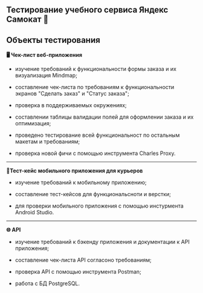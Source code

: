 ## Тестирование учебного сервиса Яндекс Самокат &#128756;

## Объекты тестирования

**&#128421; Чек-лист веб-приложения**

- изучение требований к функциональности формы заказа и их визуализация Mindmap;

- cоставление чек-листа по требованиям к функциональности экранов "Сделать заказ" и "Статус заказа";

- проверка в поддерживаемых окружениях;

- составлении таблицы валидации полей для оформлении заказа и их оптимизация;

- проведено тестирование всей функциональност по остальным макетам и требованиям;

- проверка новой фичи с помощью инструмента Charles Proxy.
___

**&#128241;Тест-кейс мобильного приложения для курьеров**

- изучение требований к мобильному приложению;

- составление тест-кейсов для функциональсноти и верстки;

- для проверки мобильного приложения с помощью инстурмента Android Studio.

___
**&#127760; API**

- изучение требований к бэкенду приложения и документации к API приложения;

- cоставление чек-листа API согласоно требованиям;

- проверка API c помощью инструмента Postman;

- работа с БД PostgreSQL.
